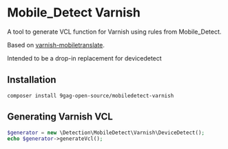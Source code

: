 # Mobile_Detect Varnish

A tool to generate VCL function for Varnish using rules from Mobile_Detect.

Based on [varnish-mobiletranslate](https://github.com/willemk/varnish-mobiletranslate).

Intended to be a drop-in replacement for devicedetect

## Installation

```
composer install 9gag-open-source/mobiledetect-varnish
```

## Generating Varnish VCL

```php
$generator = new \Detection\MobileDetect\Varnish\DeviceDetect();
echo $generator->generateVcl();
```
